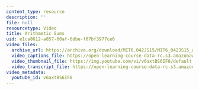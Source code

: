 ```yaml
---
content_type: resource
description: ''
file: null
resourcetype: Video
title: Arithmetic Sums
uid: e1ca8612-a857-60af-6dbe-f07bf3977ce6
video_files:
  archive_url: https://archive.org/download/MIT6.042JS15/MIT6_042JS15_arithmeticsum_video_ipod.mp4
  video_captions_file: https://open-learning-course-data-rc.s3.amazonaws.com/6-042j-mathematics-for-computer-science-spring-2015/cad861886ba950ebb15a6eab1d21fd0d_v6axtBS6IF8.vtt
  video_thumbnail_file: https://img.youtube.com/vi/v6axtBS6IF8/default.jpg
  video_transcript_file: https://open-learning-course-data-rc.s3.amazonaws.com/6-042j-mathematics-for-computer-science-spring-2015/7ea44777dbad0249ebe78ffefd9f698c_v6axtBS6IF8.pdf
video_metadata:
  youtube_id: v6axtBS6IF8
---
```

